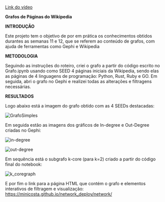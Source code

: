 [Link do vídeo](https://www.loom.com/share/d0fc6e98a6d14592abfd934bb8794f93?sid=2c3ba8c8-20de-4389-ac2a-1c56e79aa713)

**Grafos de Páginas do Wikipedia**

**INTRODUÇÃO**

Este projeto tem o objetivo de por em prática os conhecimentos obtidos durantes as semanas 11 e 12, que se referem ao conteúdo de grafos, com ajuda de ferramentas como Gephi e Wikipedia

**METODOLOGIA**

Seguindo as instruções do roteiro, criei o grafo a partir  do código escrito no Grafo.ipynb usando como SEED 4 páginas iniciais da Wikipedia, sendo elas as páginas de 4 linguagens de programação: Python, Rust, Ruby e GO. Em seguida, abri o grafo no Gephi e realizei todas as alterações e filtragens necessárias.

**RESULTADOS**

Logo abaixo está a imagem do grafo obtido com as 4 SEEDs destacadas:

![GrafoSimples](https://github.com/MiniCosta/Algoritmos-e-Estruturas-de-Dados-II/assets/57851306/e229cf0b-3076-4f60-b720-02a3bb4b28c3)

Em seguida estão as imagens dos gráficos de In-degree e Out-Degree criadas no Gephi:

![in-degree](https://github.com/MiniCosta/Algoritmos-e-Estruturas-de-Dados-II/assets/57851306/10607d3e-2b85-4c8b-963c-2cc5c413fa65)

![out-degree](https://github.com/MiniCosta/Algoritmos-e-Estruturas-de-Dados-II/assets/57851306/d45b790f-e3b5-4b41-a632-e026f24d857d)

Em sequência está o subgrafo k-core (para k=2) criado a partir do código final do notebook:

![k_coregraph](https://github.com/MiniCosta/Algoritmos-e-Estruturas-de-Dados-II/assets/57851306/1f2308bb-ce2e-4eba-a55f-3130cd0c07ac)

E por fim o link para a página HTML que contém o grafo e elementos interativos de filtragem e visualização:
https://minicosta.github.io/network_deploy/network/
